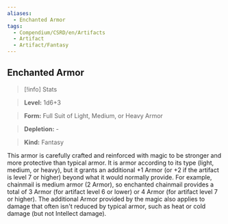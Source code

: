 ```yaml
---
aliases:
  - Enchanted Armor
tags:
  - Compendium/CSRD/en/Artifacts
  - Artifact
  - Artifact/Fantasy
---
```

  
    
## Enchanted Armor    
>[!info] Stats    
> **Level:** 1d6+3    
> **Form:** Full Suit of Light, Medium, or Heavy Armor    
> **Depletion:** -    
> **Kind:** Fantasy  
    
This armor is carefully crafted and reinforced with magic to be stronger and more protective than typical armor. It is armor according to its type (light, medium, or heavy), but it grants an additional +1 Armor (or +2 if the artifact is level 7 or higher) beyond what it would normally provide. For example, chainmail is medium armor (2 Armor), so enchanted chainmail provides a total of 3 Armor (for artifact level 6 or lower) or 4 Armor (for artifact level 7 or higher). The additional Armor provided by the magic also applies to damage that often isn't reduced by typical armor, such as heat or cold damage (but not Intellect damage).